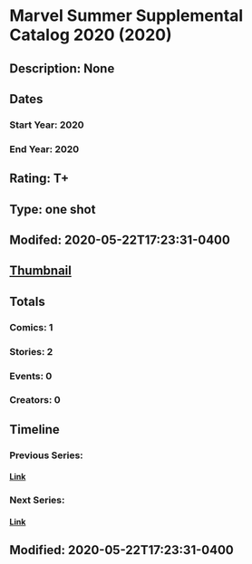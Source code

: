 # Marvel Summer Supplemental Catalog 2020 (2020)
## Description: None
## Dates
### Start Year: 2020
### End Year: 2020
## Rating: T+
## Type: one shot
## Modifed: 2020-05-22T17:23:31-0400
## [Thumbnail](http://i.annihil.us/u/prod/marvel/i/mg/b/40/image_not_available.jpg)
## Totals
### Comics: 1
### Stories: 2
### Events: 0
### Creators: 0
## Timeline
### Previous Series: 
#### [Link]()
### Next Series: 
#### [Link]()
## Modified: 2020-05-22T17:23:31-0400